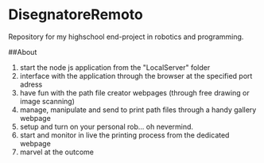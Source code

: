 # DisegnatoreRemoto
Repository for my highschool end-project in robotics and programming.

##About
1. start the node js application from the "LocalServer" folder
2. interface with the application through the browser at the specified port adress
3. have fun with the path file creator webpages (through free drawing or image scanning)
4. manage, manipulate and send to print path files through a handy gallery webpage
5. setup and turn on your personal rob... oh nevermind.
6. start and monitor in live the printing process from the dedicated webpage
7. marvel at the outcome
